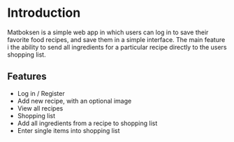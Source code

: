# Introduction

Matboksen is a simple web app in which users can log in to save their favorite food recipes, and save them in a simple interface.
The main feature i the ability to send all ingredients for a particular recipe directly to the users shopping list.


## Features
- Log in / Register
- Add new recipe, with an optional image
- View all recipes
- Shopping list
- Add all ingredients from a recipe to shopping list
- Enter single items into shopping list

